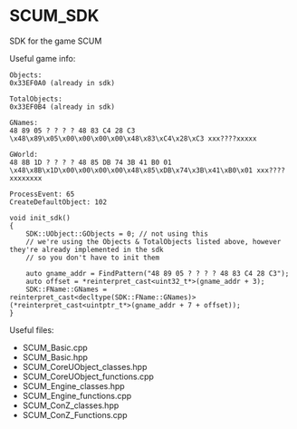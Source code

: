 # SCUM_SDK
SDK for the game SCUM

Useful game info:
```
Objects:
0x33EF0A0 (already in sdk)

TotalObjects: 
0x33EF0B4 (already in sdk)

GNames:
48 89 05 ? ? ? ? 48 83 C4 28 C3
\x48\x89\x05\x00\x00\x00\x00\x48\x83\xC4\x28\xC3 xxx????xxxxx

GWorld:
48 8B 1D ? ? ? ? 48 85 DB 74 3B 41 B0 01
\x48\x8B\x1D\x00\x00\x00\x00\x48\x85\xDB\x74\x3B\x41\xB0\x01 xxx????xxxxxxxx

ProcessEvent: 65
CreateDefaultObject: 102

void init_sdk()
{
	SDK::UObject::GObjects = 0; // not using this
	// we're using the Objects & TotalObjects listed above, however they're already implemented in the sdk
	// so you don't have to init them

	auto gname_addr = FindPattern("48 89 05 ? ? ? ? 48 83 C4 28 C3");
	auto offset = *reinterpret_cast<uint32_t*>(gname_addr + 3);
	SDK::FName::GNames = reinterpret_cast<decltype(SDK::FName::GNames)>(*reinterpret_cast<uintptr_t*>(gname_addr + 7 + offset));
}
```

Useful files:
- SCUM_Basic.cpp
- SCUM_Basic.hpp
- SCUM_CoreUObject_classes.hpp
- SCUM_CoreUObject_functions.cpp
- SCUM_Engine_classes.hpp
- SCUM_Engine_functions.cpp
- SCUM_ConZ_classes.hpp
- SCUM_ConZ_Functions.cpp
